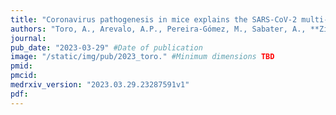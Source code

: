 ```yaml
---
title: "Coronavirus pathogenesis in mice explains the SARS-CoV-2 multi-organ spread by red blood cells hitch-hiking"
authors: "Toro, A., Arevalo, A.P., Pereira-Gómez, M., Sabater, A., **Zizzi, E.A.**, Pascual, G., Lage-Vickers, S., Porfido, J.L., Achinelli, I., Seniuk, R., Bizzotto, J., Moreno, P., Costabile, A., Fajardo, A., Rodriguez, F., Nin, N., Sanchis, P., Anselmino, N., Labanca, E., Cotignola, J., Navone, N., Alonso, D.F., Vazquez, E., **Gentile, F.**, Cherkasov, A., Moratorio, G., Crispo, M., Gueron, G.,"
journal: 
pub_date: "2023-03-29" #Date of publication
image: "/static/img/pub/2023_toro." #Minimum dimensions TBD
pmid: 
pmcid: 
medrxiv_version: "2023.03.29.23287591v1"
pdf: 
---
```

